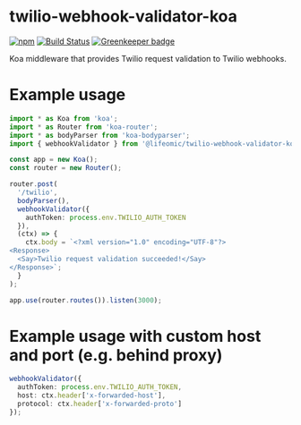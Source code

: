# twilio-webhook-validator-koa

[![npm](https://img.shields.io/npm/v/@lifeomic/twilio-webhook-validator-koa.svg)](https://www.npmjs.com/package/@lifeomic/twilio-webhook-validator-koa)
[![Build Status](https://travis-ci.org/lifeomic/twilio-webhook-validator-koa.svg?branch=master)](https://travis-ci.org/lifeomic/twilio-webhook-validator-koa)
[![Greenkeeper badge](https://badges.greenkeeper.io/lifeomic/twilio-webhook-validator-koa.svg)](https://greenkeeper.io/)

Koa middleware that provides Twilio request validation to Twilio webhooks.

# Example usage

```typescript
import * as Koa from 'koa';
import * as Router from 'koa-router';
import * as bodyParser from 'koa-bodyparser';
import { webhookValidator } from '@lifeomic/twilio-webhook-validator-koa';

const app = new Koa();
const router = new Router();

router.post(
  '/twilio',
  bodyParser(),
  webhookValidator({
    authToken: process.env.TWILIO_AUTH_TOKEN
  }),
  (ctx) => {
    ctx.body = `<?xml version="1.0" encoding="UTF-8"?>
<Response>
  <Say>Twilio request validation succeeded!</Say>
</Response>`;
  }
);

app.use(router.routes()).listen(3000);
```

# Example usage with custom host and port (e.g. behind proxy)

```typescript
webhookValidator({
  authToken: process.env.TWILIO_AUTH_TOKEN,
  host: ctx.header['x-forwarded-host'],
  protocol: ctx.header['x-forwarded-proto']
});
```
